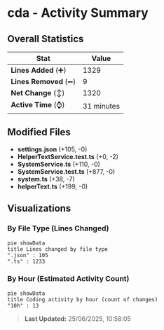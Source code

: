 # cda - Activity Summary 

## Overall Statistics

| Stat                   | Value                                                             |
| ---------------------- | ----------------------------------------------------------------- |
| **Lines Added** (➕)   | 1329                                          |
| **Lines Removed** (➖) | 9                                        |
| **Net Change** (↕)    | 1320                |
| **Active Time** (⌚)   | 31 minutes |


## Modified Files
- **settings.json** (+105, -0)
- **HelperTextService.test.ts** (+0, -2)
- **SystemService.ts** (+110, -0)
- **SystemService.test.ts** (+877, -0)
- **system.ts** (+38, -7)
- **helperText.ts** (+199, -0)

## Visualizations

### By File Type (Lines Changed)

```mermaid
pie showData
title Lines changed by file type
".json" : 105
".ts" : 1233
```

### By Hour (Estimated Activity Count)

```mermaid
pie showData
title Coding activity by hour (count of changes)
"10h" : 13
```


> **Last Updated:** 25/06/2025, 10:58:05